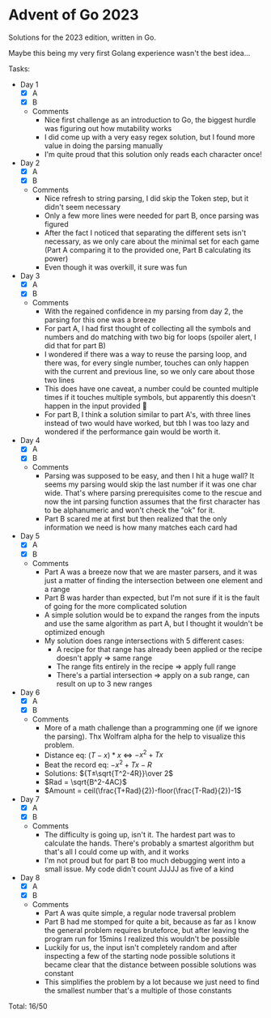 # Advent of Go 2023

Solutions for the 2023 edition, written in Go.

Maybe this being my very first Golang experience wasn't
the best idea...

Tasks:
- Day 1
  - [x] A
  - [x] B
  - Comments
    - Nice first challenge as an introduction to Go, the biggest hurdle was figuring out how mutability works
    - I did come up with a very easy regex solution, but I found more value in doing the parsing manually
    - I'm quite proud that this solution only reads each character once!
- Day 2
  - [x] A
  - [x] B
  - Comments
    - Nice refresh to string parsing, I did skip the Token step, but it didn't seem necessary
    - Only a few more lines were needed for part B, once parsing was figured
    - After the fact I noticed that separating the different sets isn't necessary, as we only care about the minimal set
      for each game (Part A comparing it to the provided one, Part B calculating its power)
    - Even though it was overkill, it sure was fun
- Day 3
  - [x] A
  - [x] B
  - Comments
    - With the regained confidence in my parsing from day 2, the parsing for this one was a breeze
    - For part A, I had first thought of collecting all the symbols and numbers and do matching with two big for loops
      (spoiler alert, I did that for part B)
    - I wondered if there was a way to reuse the parsing loop, and there was, for every single number, touches can only
      happen with the current and previous line, so we only care about those two lines
    - This does have one caveat, a number could be counted multiple times if it touches multiple symbols, but apparently
      this doesn't happen in the input provided 🤷
    - For part B, I think a solution similar to part A's, with three lines instead of two would have worked, but tbh I
      was too lazy and wondered if the performance gain would be worth it.
- Day 4
  - [x] A
  - [x] B
  - Comments
    - Parsing was supposed to be easy, and then I hit a huge wall? It seems my parsing would skip the last number if it was
      one char wide. That's where parsing prerequisites come to the rescue and now the int parsing function assumes that
      the first character has to be alphanumeric and won't check the "ok" for it.
    - Part B scared me at first but then realized that the only information we need is how many matches each card had
- Day 5
  - [x] A
  - [x] B
  - Comments
    - Part A was a breeze now that we are master parsers, and it was just a matter of finding the intersection between one
      element and a range
    - Part B was harder than expected, but I'm not sure if it is the fault of going for the more complicated solution
    - A simple solution would be to expand the ranges from the inputs and use the same algorithm as part A, but I thought
      it wouldn't be optimized enough
    - My solution does range intersections with 5 different cases:
      - A recipe for that range has already been applied or the recipe doesn't apply => same range
      - The range fits entirely in the recipe => apply full range
      - There's a partial intersection => apply on a sub range, can result on up to 3 new ranges
- Day 6
  - [x] A
  - [x] B
  - Comments
    - More of a math challenge than a programming one (if we ignore the parsing). Thx Wolfram alpha for the help to
      visualize this problem.
    - Distance eq: $(T-x)*x$ <=> $-x^2+Tx$
    - Beat the record eq: $-x^2+Tx-R$
    - Solutions: ${T±\sqrt{T^2-4R}}\over 2$
    - $Rad = \sqrt{B^2-4AC}$
    - $Amount = ceil(\frac{T+Rad}{2})-floor(\frac{T-Rad}{2})-1$
- Day 7
  - [x] A
  - [x] B
  - Comments
    - The difficulty is going up, isn't it. The hardest part was to calculate the hands. There's probably a smartest
      algorithm but that's all I could come up with, and it works
    - I'm not proud but for part B too much debugging went into a small issue. My code didn't count JJJJJ as five of a kind 
- Day 8
  - [x] A
  - [x] B
  - Comments
    - Part A was quite simple, a regular node traversal problem
    - Part B had me stomped for quite a bit, because as far as I know the general problem requires bruteforce, but after
      leaving the program run for 15mins I realized this wouldn't be possible
    - Luckily for us, the input isn't completely random and after inspecting a few of the starting node possible solutions
      it became clear that the distance between possible solutions was constant
    - This simplifies the problem by a lot because we just need to find the smallest number that's a multiple of those constants

Total: 16/50